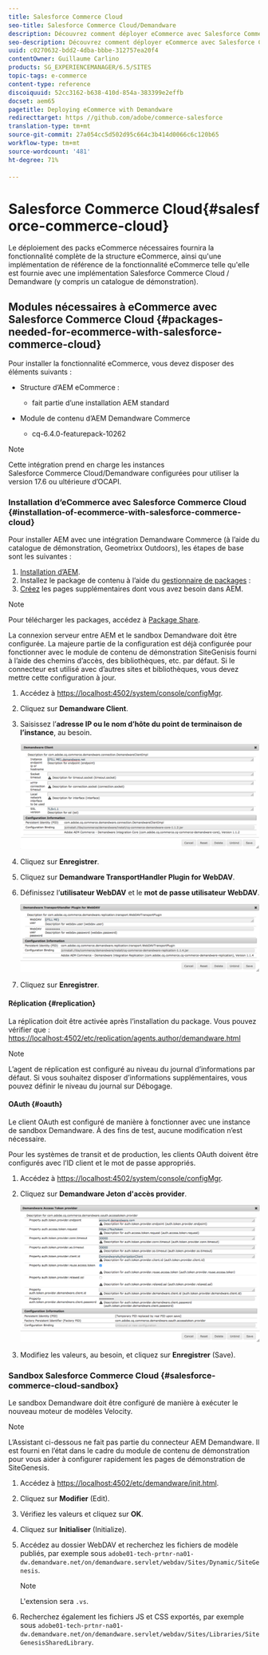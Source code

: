 ```yaml
---
title: Salesforce Commerce Cloud
seo-title: Salesforce Commerce Cloud/Demandware
description: Découvrez comment déployer eCommerce avec Salesforce Commerce Cloud/Demandware.
seo-description: Découvrez comment déployer eCommerce avec Salesforce Commerce Cloud/Demandware.
uuid: c0270632-bdd2-4dba-bbbe-312757ea20f4
contentOwner: Guillaume Carlino
products: SG_EXPERIENCEMANAGER/6.5/SITES
topic-tags: e-commerce
content-type: reference
discoiquuid: 52cc3162-b638-410d-854a-383399e2effb
docset: aem65
pagetitle: Deploying eCommerce with Demandware
redirecttarget: https //github.com/adobe/commerce-salesforce
translation-type: tm+mt
source-git-commit: 27a054cc5d502d95c664c3b414d0066c6c120b65
workflow-type: tm+mt
source-wordcount: '481'
ht-degree: 71%

---
```



# Salesforce Commerce Cloud{#salesforce-commerce-cloud}

Le déploiement des packs eCommerce nécessaires fournira la fonctionnalité complète de la structure eCommerce, ainsi qu&#39;une implémentation de référence de la fonctionnalité eCommerce telle qu&#39;elle est fournie avec une implémentation Salesforce Commerce Cloud / Demandware (y compris un catalogue de démonstration).

## Modules nécessaires à eCommerce avec Salesforce Commerce Cloud {#packages-needed-for-ecommerce-with-salesforce-commerce-cloud}

Pour installer la fonctionnalité eCommerce, vous devez disposer des éléments suivants :

* Structure d’AEM eCommerce :

   * fait partie d’une installation AEM standard

* Module de contenu d’AEM Demandware Commerce

   * cq-6.4.0-featurepack-10262

>[!NOTE]
>
>Cette intégration prend en charge les instances Salesforce Commerce Cloud/Demandware configurées pour utiliser la version 17.6 ou ultérieure d’OCAPI.

### Installation d’eCommerce avec Salesforce Commerce Cloud {#installation-of-ecommerce-with-salesforce-commerce-cloud}

Pour installer AEM avec une intégration Demandware Commerce (à l’aide du catalogue de démonstration, Geometrixx Outdoors), les étapes de base sont les suivantes :

1. [Installation d’AEM](/help/sites-deploying/deploy.md).
1. Installez le package de contenu à l’aide du [gestionnaire de packages](/help/sites-administering/package-manager.md) :
1. [Créez](/help/sites-authoring/page-authoring.md) les pages supplémentaires dont vous avez besoin dans AEM.

>[!NOTE]
>
>Pour télécharger les packages, accédez à [Package Share](/help/sites-administering/package-manager.md#package-share).

La connexion serveur entre AEM et le sandbox Demandware doit être configurée. La majeure partie de la configuration est déjà configurée pour fonctionner avec le module de contenu de démonstration SiteGenisis fourni à l’aide des chemins d’accès, des bibliothèques, etc. par défaut. Si le connecteur est utilisé avec d’autres sites et bibliothèques, vous devez mettre cette configuration à jour.

1. Accédez à [https://localhost:4502/system/console/configMgr](https://localhost:4502/system/console/configMgr).
1. Cliquez sur **Demandware Client**.
1. Saisissez l’**adresse IP ou le nom d’hôte du point de terminaison de l’instance**, au besoin.

   ![chlimage_1-5](assets/chlimage_1-5.png)

1. Cliquez sur **Enregistrer**.
1. Cliquez sur **Demandware TransportHandler Plugin for WebDAV**.
1. Définissez l’**utilisateur WebDAV** et le **mot de passe utilisateur WebDAV**.

   ![chlimage_1-6](assets/chlimage_1-6.png)

1. Cliquez sur **Enregistrer**.

#### Réplication {#replication}

La réplication doit être activée après l’installation du package. Vous pouvez vérifier que : [https://localhost:4502/etc/replication/agents.author/demandware.html](https://localhost:4502/etc/replication/agents.author/demandware.html)

>[!NOTE]
>
>L’agent de réplication est configuré au niveau du journal d’informations par défaut. Si vous souhaitez disposer d’informations supplémentaires, vous pouvez définir le niveau du journal sur Débogage.

#### OAuth {#oauth}

Le client OAuth est configuré de manière à fonctionner avec une instance de sandbox Demandware. À des fins de test, aucune modification n’est nécessaire.

Pour les systèmes de transit et de production, les clients OAuth doivent être configurés avec l’ID client et le mot de passe appropriés.

1. Accédez à [https://localhost:4502/system/console/configMgr](https://localhost:4502/system/console/configMgr).
1. Cliquez sur **Demandware Jeton d&#39;accès provider**.

   ![chlimage_1-7](assets/chlimage_1-7.png)

1. Modifiez les valeurs, au besoin, et cliquez sur **Enregistrer** (Save).

### Sandbox Salesforce Commerce Cloud  {#salesforce-commerce-cloud-sandbox}

Le sandbox Demandware doit être configuré de manière à exécuter le nouveau moteur de modèles Velocity.

>[!NOTE]
>
>L’Assistant ci-dessous ne fait pas partie du connecteur AEM Demandware. Il est fourni en l’état dans le cadre du module de contenu de démonstration pour vous aider à configurer rapidement les pages de démonstration de SiteGenesis.

1. Accédez à [https://localhost:4502/etc/demandware/init.html](https://localhost:4502/etc/demandware/init.html).
1. Cliquez sur **Modifier** (Edit).
1. Vérifiez les valeurs et cliquez sur **OK**.
1. Cliquez sur **Initialiser** (Initialize).
1. Accédez au dossier WebDAV et recherchez les fichiers de modèle publiés, par exemple sous `adobe01-tech-prtnr-na01-dw.demandware.net/on/demandware.servlet/webdav/Sites/Dynamic/SiteGenesis`.

   >[!NOTE]
   >
   >L&#39;extension sera `.vs`.

1. Recherchez également les fichiers JS et CSS exportés, par exemple sous `adobe01-tech-prtnr-na01-dw.demandware.net/on/demandware.servlet/webdav/Sites/Libraries/SiteGenesisSharedLibrary`.

